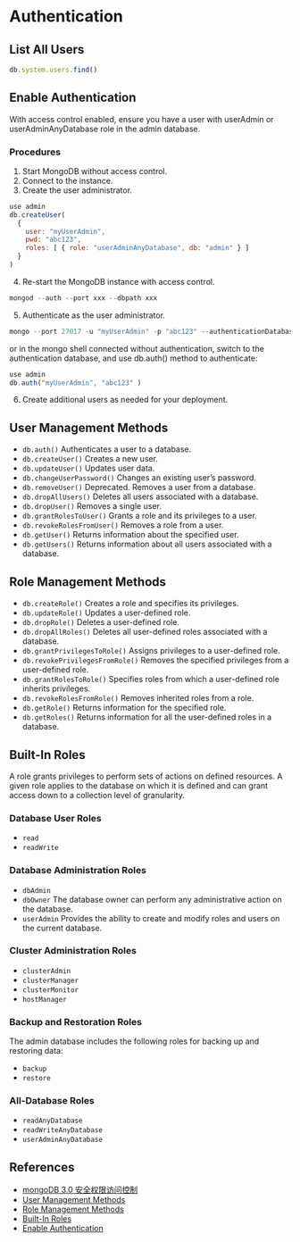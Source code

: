 # Authentication

## List All Users

```js
db.system.users.find()
```

## Enable Authentication

With access control enabled, ensure you have a user with userAdmin or userAdminAnyDatabase role in the admin database.

### Procedures

1. Start MongoDB without access control.
2. Connect to the instance.
3. Create the user administrator.
```js
use admin
db.createUser(
  {
    user: "myUserAdmin",
    pwd: "abc123",
    roles: [ { role: "userAdminAnyDatabase", db: "admin" } ]
  }
)
```
4. Re-start the MongoDB instance with access control.
```js
mongod --auth --port xxx --dbpath xxx
```
5. Authenticate as the user administrator.
```js
mongo --port 27017 -u "myUserAdmin" -p "abc123" --authenticationDatabase "admin"
```
or in the mongo shell connected without authentication, switch to the authentication database, and use db.auth() method to authenticate:
```js
use admin
db.auth("myUserAdmin", "abc123" )
```
6. Create additional users as needed for your deployment.

## User Management Methods

- `db.auth()`	Authenticates a user to a database.
- `db.createUser()`	Creates a new user.
- `db.updateUser()`	Updates user data.
- `db.changeUserPassword()`	Changes an existing user’s password.
- `db.removeUser()`	Deprecated. Removes a user from a database.
- `db.dropAllUsers()`	Deletes all users associated with a database.
- `db.dropUser()`	Removes a single user.
- `db.grantRolesToUser()`	Grants a role and its privileges to a user.
- `db.revokeRolesFromUser()`	Removes a role from a user.
- `db.getUser()`	Returns information about the specified user.
- `db.getUsers()`	Returns information about all users associated with a database.

## Role Management Methods

- `db.createRole()`	Creates a role and specifies its privileges.
- `db.updateRole()`	Updates a user-defined role.
- `db.dropRole()`	Deletes a user-defined role.
- `db.dropAllRoles()`	Deletes all user-defined roles associated with a database.
- `db.grantPrivilegesToRole()`	Assigns privileges to a user-defined role.
- `db.revokePrivilegesFromRole()`	Removes the specified privileges from a user-defined role.
- `db.grantRolesToRole()`	Specifies roles from which a user-defined role inherits privileges.
- `db.revokeRolesFromRole()`	Removes inherited roles from a role.
- `db.getRole()`	Returns information for the specified role.
- `db.getRoles()`	Returns information for all the user-defined roles in a database.

## Built-In Roles

A role grants privileges to perform sets of actions on defined resources. A given role applies to the database on which it is defined and can grant access down to a collection level of granularity.

### Database User Roles

- `read` 
- `readWrite`

### Database Administration Roles

- `dbAdmin`
- `dbOwner` The database owner can perform any administrative action on the database.
- `userAdmin` Provides the ability to create and modify roles and users on the current database.

### Cluster Administration Roles

- `clusterAdmin`
- `clusterManager`
- `clusterMonitor`
- `hostManager`

### Backup and Restoration Roles

The admin database includes the following roles for backing up and restoring data:

- `backup`
- `restore`

### All-Database Roles

- `readAnyDatabase`
- `readWriteAnyDatabase`
- `userAdminAnyDatabase`

## References

- [mongoDB 3.0 安全权限访问控制](http://ibruce.info/2015/03/03/mongodb3-auth/)
- [User Management Methods](https://docs.mongodb.com/manual/reference/method/js-user-management/)
- [Role Management Methods](https://docs.mongodb.com/manual/reference/method/js-role-management/)
- [Built-In Roles](https://docs.mongodb.com/manual/reference/built-in-roles/#userAdminAnyDatabase)
- [Enable Authentication](https://docs.mongodb.com/manual/tutorial/enable-authentication/)
